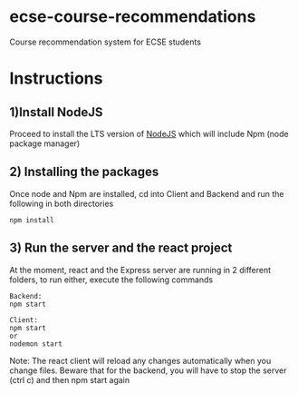 # ecse-course-recommendations
Course recommendation system for ECSE students

 
# Instructions

## 1)Install NodeJS
Proceed to install the LTS version of [NodeJS](https://nodejs.org/en/) which will include Npm (node package manager)

## 2) Installing the packages
Once node and Npm are installed, cd into Client and Backend and run the following in both directories
```
npm install
```

## 3) Run the server and the react project 
At the moment, react and the Express server are running in 2 different folders, to run either, execute the following commands
```
Backend:
npm start

Client:
npm start
or
nodemon start

```

Note: The react client will reload any changes automatically when you change files. Beware that for the backend, you will have to stop the server (ctrl c) and then npm start again
